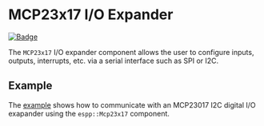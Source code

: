 # MCP23x17 I/O Expander

[![Badge](https://components.espressif.com/components/espp/mcp23x17/badge.svg)](https://components.espressif.com/components/espp/mcp23x17)

The `MCP23x17` I/O expander component allows the user to configure inputs,
outputs, interrupts, etc. via a serial interface such as SPI or I2C.

## Example

The [example](./example) shows how to communicate with an MCP23017 I2C digital
I/O exapander using the `espp::Mcp23x17` component.

